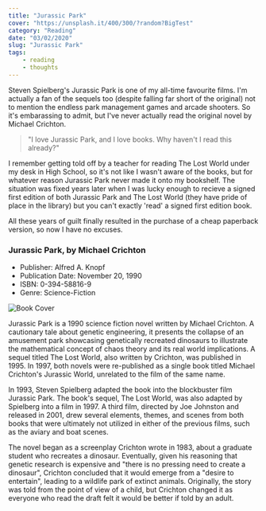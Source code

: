 ```yaml
---
title: "Jurassic Park"
cover: "https://unsplash.it/400/300/?random?BigTest"
category: "Reading"
date: "03/02/2020"
slug: "Jurassic Park"
tags:
    - reading
    - thoughts
---
```


<!--- NOTE: There's a small pile of books I 'could' have chosen, but this one felt like a good first choice --->

Steven Spielberg's Jurassic Park is one of my all-time favourite films. I'm actually a fan of the sequels too (despite falling far short of the original) not to mention the endless park management games and arcade shooters. So it's embarassing to admit, but I've never actually read the original novel by Michael Crichton.

<blockquote>"I love Jurassic Park, and I love books. Why haven't I read this already?"</blockquote>

I remember getting told off by a teacher for reading The Lost World under my desk in High School, so it's not like I wasn't aware of the books, but for whatever reason Jurassic Park never made it onto my bookshelf. The situation was fixed years later when I was lucky enough to recieve a signed first edition of both Jurassic Park and The Lost World (they have pride of place in the library) but you can't exactly 'read' a signed first edition book.

All these years of guilt finally resulted in the purchase of a cheap paperback version, so now I have no excuses.

<div class="book-info">
    <div class="left">
        <h3>Jurassic Park, by Michael Crichton</h3>
        <ul>
            <li>Publisher: Alfred A. Knopf</li>
            <li>Publication Date: November 20, 1990</li>
            <li>ISBN: 0-394-58816-9</li>
            <li>Genre: Science-Fiction</li>
        </ul>
    </div>
    <img class="cover" src="/Cover_Original_Jurassic_Park.jpg" alt="Book Cover" />
</div>

Jurassic Park is a 1990 science fiction novel written by Michael Crichton. A cautionary tale about genetic engineering, it presents the collapse of an amusement park showcasing genetically recreated dinosaurs to illustrate the mathematical concept of chaos theory and its real world implications. A sequel titled The Lost World, also written by Crichton, was published in 1995. In 1997, both novels were re-published as a single book titled Michael Crichton's Jurassic World, unrelated to the film of the same name.

In 1993, Steven Spielberg adapted the book into the blockbuster film Jurassic Park. The book's sequel, The Lost World, was also adapted by Spielberg into a film in 1997. A third film, directed by Joe Johnston and released in 2001, drew several elements, themes, and scenes from both books that were ultimately not utilized in either of the previous films, such as the aviary and boat scenes.

The novel began as a screenplay Crichton wrote in 1983, about a graduate student who recreates a dinosaur. Eventually, given his reasoning that genetic research is expensive and "there is no pressing need to create a dinosaur", Crichton concluded that it would emerge from a "desire to entertain", leading to a wildlife park of extinct animals. Originally, the story was told from the point of view of a child, but Crichton changed it as everyone who read the draft felt it would be better if told by an adult.